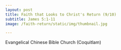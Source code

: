 ```yaml
---
layout: post
title: Faith that Looks to Christ's Return (9/10)
subtitle: James 5:1-11
image: /faith-return/static/img/thumbnail.jpg

---
```

Evangelical Chinese Bible Church (Coquitlam)
